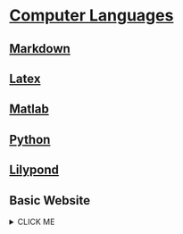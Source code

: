 # [Computer Languages](http://benjaminklassen.com)

## [Markdown](Markdown.html)

## [Latex](Latex.html)

## [Matlab](matlab.md)

## [Python](python.md)

## [Lilypond](lilypond.html)

## Basic Website

<div class="something" markdown="1">
<details><summary>CLICK ME</summary>
<p>

#### yes, even hidden code blocks!

```python
print("hello world!")
```

</p>
</details>
</div>
